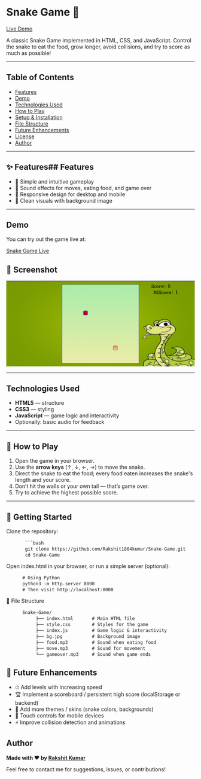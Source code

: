 # Snake Game 🐍

[Live Demo](https://rakshit1804kumar.github.io/Snake-Game/)  

A classic Snake Game implemented in HTML, CSS, and JavaScript. Control the snake to eat the food, grow longer, avoid collisions, and try to score as much as possible!

---

## Table of Contents

- [Features](#features)  
- [Demo](#demo)  
- [Technologies Used](#technologies-used)  
- [How to Play](#how-to-play)  
- [Setup & Installation](#setup--installation)  
- [File Structure](#file-structure)  
- [Future Enhancements](#future-enhancements)  
- [License](#license)  
- [Author](#author)  

---

## ✨ Features## Features

- 🐍 Simple and intuitive gameplay  
- 🎵 Sound effects for moves, eating food, and game over  
- 📱 Responsive design for desktop and mobile  
- 🎨 Clean visuals with background image  
 

---

## Demo

You can try out the game live at:

[Snake Game Live](https://rakshit1804kumar.github.io/Snake-Game/)

## 📸 Screenshot

![Snake Game Screenshot](https://github.com/Rakshit1804kumar/Snake-Game/blob/main/screenshot.png)


---

## Technologies Used

- **HTML5** — structure  
- **CSS3** — styling  
- **JavaScript** — game logic and interactivity  
- Optionally: basic audio for feedback  

---

##  🚀 How to Play

1. Open the game in your browser.  
2. Use the **arrow keys** (↑, ↓, ←, →) to move the snake.  
3. Direct the snake to eat the food; every food eaten increases the snake's length and your score.  
4. Don’t hit the walls or your own tail — that’s game over.  
5. Try to achieve the highest possible score.

---

 ## 🚀 Getting Started

Clone the repository:

           ```bash
           git clone https://github.com/Rakshit1804kumar/Snake-Game.git
           cd Snake-Game

Open index.html in your browser, or run a simple server (optional):
          
          # Using Python
          python3 -m http.server 8000
          # Then visit http://localhost:8000


📂 File Structure

          Snake-Game/
               ├── index.html       # Main HTML file
               ├── style.css        # Styles for the game
               ├── index.js         # Game logic & interactivity
               ├── bg.jpg           # Background image
               ├── food.mp3         # Sound when eating food
               ├── move.mp3         # Sound for movement
               └── gameover.mp3     # Sound when game ends


 ## 🔮 Future Enhancements

- ⏱ Add levels with increasing speed
- 🏆 Implement a scoreboard / persistent high score (localStorage or backend)
- 🎨 Add more themes / skins (snake colors, backgrounds)
- 📱 Touch controls for mobile devices
- ⚡ Improve collision detection and animations


  
## Author

**Made with ❤️ by [Rakshit Kumar](https://github.com/Rakshit1804kumar)**
  

Feel free to contact me for suggestions, issues, or contributions!

